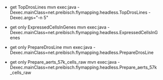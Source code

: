 - get TopDrosLines 
mvn exec:java  -Dexec.mainClass=net.preibisch.flymapping.headless.TopDrosLines -Dexec.args="-n 5"

- get only ExpressedCellsInGenes 
mvn exec:java  -Dexec.mainClass=net.preibisch.flymapping.headless.ExpressedCellsInGenes

- get only PrepareDrosLine 
mvn exec:java  -Dexec.mainClass=net.preibisch.flymapping.headless.PrepareDrosLine

- get only Prepare_aerts_57k_cells_raw 
mvn exec:java  -Dexec.mainClass=net.preibisch.flymapping.headless.Prepare_aerts_57k_cells_raw